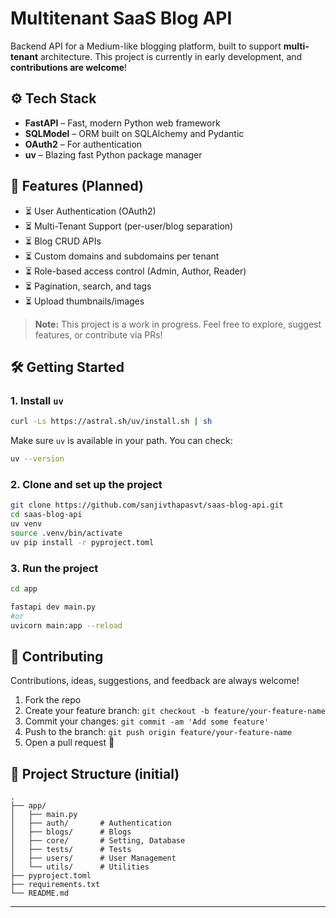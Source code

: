 # Multitenant SaaS Blog API

Backend API for a Medium-like blogging platform, built to support **multi-tenant** architecture. This project is currently in early development, and **contributions are welcome**!

## ⚙️ Tech Stack

- **FastAPI** – Fast, modern Python web framework
- **SQLModel** – ORM built on SQLAlchemy and Pydantic
- **OAuth2** – For authentication
- **uv** – Blazing fast Python package manager

## 🚀 Features (Planned)

- ⏳ User Authentication (OAuth2)
- ⏳ Multi-Tenant Support (per-user/blog separation)
- ⏳ Blog CRUD APIs
- ⏳ Custom domains and subdomains per tenant
- ⏳ Role-based access control (Admin, Author, Reader)
- ⏳ Pagination, search, and tags
- ⏳ Upload thumbnails/images

> **Note:** This project is a work in progress. Feel free to explore, suggest features, or contribute via PRs!

## 🛠️ Getting Started

### 1. Install `uv`

```bash
curl -Ls https://astral.sh/uv/install.sh | sh
```

Make sure `uv` is available in your path. You can check:

```bash
uv --version
```

### 2. Clone and set up the project

```bash
git clone https://github.com/sanjivthapasvt/saas-blog-api.git
cd saas-blog-api
uv venv
source .venv/bin/activate
uv pip install -r pyproject.toml
```

### 3. Run the project

```bash
cd app

fastapi dev main.py
#or
uvicorn main:app --reload
```

## 🤝 Contributing

Contributions, ideas, suggestions, and feedback are always welcome!

1. Fork the repo
2. Create your feature branch: `git checkout -b feature/your-feature-name`
3. Commit your changes: `git commit -am 'Add some feature'`
4. Push to the branch: `git push origin feature/your-feature-name`
5. Open a pull request 🚀

## 📂 Project Structure (initial)

```
.
├── app/
│   ├── main.py
│   ├── auth/       # Authentication
│   ├── blogs/      # Blogs
│   ├── core/       # Setting, Database
│   ├── tests/      # Tests
│   ├── users/      # User Management
│   └── utils/      # Utilities
├── pyproject.toml
├── requirements.txt
└── README.md
```
---
